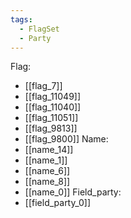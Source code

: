 ```yaml
---
tags:
  - FlagSet
  - Party
---
```

Flag:
- [[flag_7]]
- [[flag_11049]]
- [[flag_11040]]
- [[flag_11051]]
- [[flag_9813]]
- [[flag_9800]]
Name:
- [[name_14]]
- [[name_1]]
- [[name_6]]
- [[name_8]]
- [[name_0]]
Field_party:
- [[field_party_0]]
